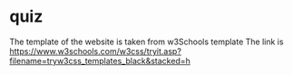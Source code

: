 # quiz
The template of the website is taken from w3Schools template
The link is https://www.w3schools.com/w3css/tryit.asp?filename=tryw3css_templates_black&stacked=h
